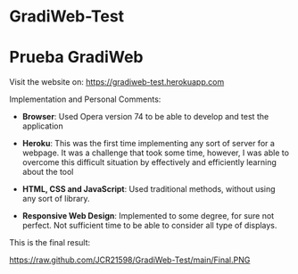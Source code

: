 # GradiWeb-Test

# Prueba GradiWeb

Visit the website on: https://gradiweb-test.herokuapp.com

Implementation and Personal Comments: 

- **Browser**: Used Opera version 74 to be able to develop and test the application

- **Heroku**: This was the first time implementing any sort of server for a webpage. It was a challenge that took some time, however, I was able to overcome this difficult situation by effectively and efficiently learning about the tool

- **HTML, CSS and JavaScript**: Used traditional methods, without using any sort of library.

- **Responsive Web Design**: Implemented to some degree, for sure not perfect. Not sufficient time to be able to consider all type of displays. 

This is the final result:

https://raw.github.com/JCR21598/GradiWeb-Test/main/Final.PNG
